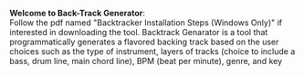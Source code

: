 **Welcome to Back-Track Generator**: <br>
Follow the pdf named "Backtracker Installation Steps (Windows Only)" if interested in downloading the tool. Backtrack Genarator is a tool that
programmatically generates a flavored backing track based on the user choices such as the type of instrument, layers of tracks (choice to include a bass, drum line, main chord line), BPM (beat per minute), genre, and key 
